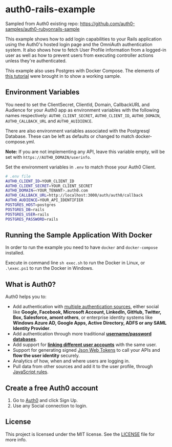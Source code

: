 # auth0-rails-example

Sampled from Auth0 existing repo:
https://github.com/auth0-samples/auth0-rubyonrails-sample

This example shows how to add login capabilities to your Rails application using the Auth0's hosted login page and the OmniAuth authentication system. It also shows how to fetch User Profile information from a logged-in user as well as how to prevent users from executing controller actions unless they're authenticated.

This example also uses Postgres with Docker Compose. The elements of [this tutorial](https://auth0.com/blog/rails-5-with-auth0/) were brought in to show a working sample.

## Environment Variables
You need to set the ClientSecret, ClientId, Domain, CallbackURL and Audience for your Auth0 app as environment variables with the following names respectively: `AUTH0_CLIENT_SECRET`, `AUTH0_CLIENT_ID`, `AUTH0_DOMAIN`, `AUTH0_CALLBACK_URL` and `AUTH0_AUIDIENCE`.

There are also environment variables associated with the Postgresql Database. These can be left as defaults or changed to match docker-compose.yml.

__Note:__ If you are not implementing any API, leave this variable empty, will be set with `https://AUTH0_DOMAIN/userinfo`.

Set the environment variables in `.env` to match those your Auth0 Client.

````bash
# .env file
AUTH0_CLIENT_ID=YOUR_CLIENT_ID
AUTH0_CLIENT_SECRET=YOUR_CLIENT_SECRET
AUTH0_DOMAIN=<YOUR_TENANT>.auth0.com
AUTH0_CALLBACK_URL=http://localhost:3000/auth/auth0/callback
AUTH0_AUDIENCE=YOUR_API_IDENTIFIER
POSTGRES_HOST=postgres
POSTGRES_DB=rails
POSTGRES_USER=rails
POSTGRES_PASSWORD=rails
````

## Running the Sample Application With Docker
In order to run the example you need to have `docker` and `docker-compose` installed.

Execute in command line `sh exec.sh` to run the Docker in Linux, or `.\exec.ps1` to run the Docker in Windows.

## What is Auth0?

Auth0 helps you to:

* Add authentication with [multiple authentication sources](https://docs.auth0.com/identityproviders), either social like **Google, Facebook, Microsoft Account, LinkedIn, GitHub, Twitter, Box, Salesforce, amont others**, or enterprise identity systems like **Windows Azure AD, Google Apps, Active Directory, ADFS or any SAML Identity Provider**.
* Add authentication through more traditional **[username/password databases](https://docs.auth0.com/mysql-connection-tutorial)**.
* Add support for **[linking different user accounts](https://docs.auth0.com/link-accounts)** with the same user.
* Support for generating signed [Json Web Tokens](https://docs.auth0.com/jwt) to call your APIs and **flow the user identity** securely.
* Analytics of how, when and where users are logging in.
* Pull data from other sources and add it to the user profile, through [JavaScript rules](https://docs.auth0.com/rules).

## Create a free Auth0 account

1. Go to [Auth0](https://auth0.com/signup) and click Sign Up.
2. Use any Social connection to login.

## License

This project is licensed under the MIT license. See the [LICENSE](LICENSE.txt) file for more info.
